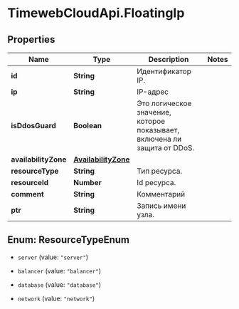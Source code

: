 # TimewebCloudApi.FloatingIp

## Properties

Name | Type | Description | Notes
------------ | ------------- | ------------- | -------------
**id** | **String** | Идентификатор IP. | 
**ip** | **String** | IP-адрес | 
**isDdosGuard** | **Boolean** | Это логическое значение, которое показывает, включена ли защита от DDoS. | 
**availabilityZone** | [**AvailabilityZone**](AvailabilityZone.md) |  | 
**resourceType** | **String** | Тип ресурса. | 
**resourceId** | **Number** | Id ресурса. | 
**comment** | **String** | Комментарий | 
**ptr** | **String** | Запись имени узла. | 



## Enum: ResourceTypeEnum


* `server` (value: `"server"`)

* `balancer` (value: `"balancer"`)

* `database` (value: `"database"`)

* `network` (value: `"network"`)




